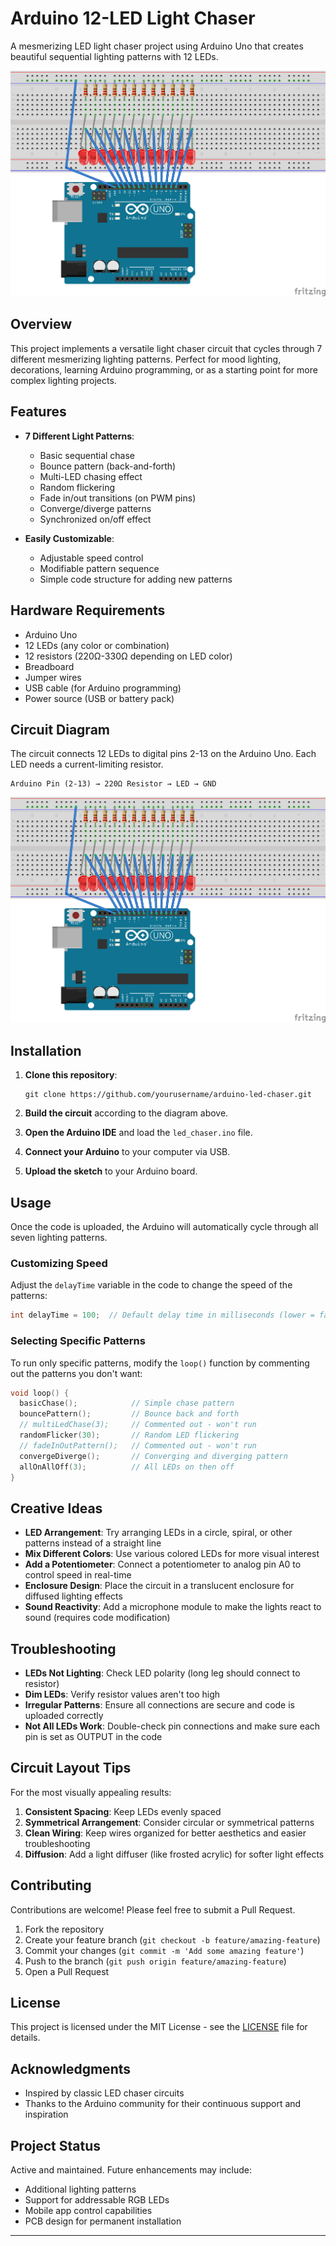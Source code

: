# Arduino 12-LED Light Chaser

A mesmerizing LED light chaser project using Arduino Uno that creates beautiful sequential lighting patterns with 12 LEDs.

![LED Chaser Demo](circuit.png)

## Overview

This project implements a versatile light chaser circuit that cycles through 7 different mesmerizing lighting patterns. Perfect for mood lighting, decorations, learning Arduino programming, or as a starting point for more complex lighting projects.

## Features

- **7 Different Light Patterns**:
  - Basic sequential chase
  - Bounce pattern (back-and-forth)
  - Multi-LED chasing effect
  - Random flickering
  - Fade in/out transitions (on PWM pins)
  - Converge/diverge patterns
  - Synchronized on/off effect
  
- **Easily Customizable**:
  - Adjustable speed control
  - Modifiable pattern sequence
  - Simple code structure for adding new patterns

## Hardware Requirements

- Arduino Uno
- 12 LEDs (any color or combination)
- 12 resistors (220Ω-330Ω depending on LED color)
- Breadboard
- Jumper wires
- USB cable (for Arduino programming)
- Power source (USB or battery pack)

## Circuit Diagram

The circuit connects 12 LEDs to digital pins 2-13 on the Arduino Uno. Each LED needs a current-limiting resistor.

```
Arduino Pin (2-13) → 220Ω Resistor → LED → GND
```

![Circuit Diagram](circuit.png)

## Installation

1. **Clone this repository**:
   ```
   git clone https://github.com/yourusername/arduino-led-chaser.git
   ```

2. **Build the circuit** according to the diagram above.

3. **Open the Arduino IDE** and load the `led_chaser.ino` file.

4. **Connect your Arduino** to your computer via USB.

5. **Upload the sketch** to your Arduino board.

## Usage

Once the code is uploaded, the Arduino will automatically cycle through all seven lighting patterns. 

### Customizing Speed

Adjust the `delayTime` variable in the code to change the speed of the patterns:
```cpp
int delayTime = 100;  // Default delay time in milliseconds (lower = faster)
```

### Selecting Specific Patterns

To run only specific patterns, modify the `loop()` function by commenting out the patterns you don't want:

```cpp
void loop() {
  basicChase();            // Simple chase pattern
  bouncePattern();         // Bounce back and forth
  // multiLedChase(3);     // Commented out - won't run
  randomFlicker(30);       // Random LED flickering
  // fadeInOutPattern();   // Commented out - won't run
  convergeDiverge();       // Converging and diverging pattern
  allOnAllOff(3);          // All LEDs on then off
}
```

## Creative Ideas

- **LED Arrangement**: Try arranging LEDs in a circle, spiral, or other patterns instead of a straight line
- **Mix Different Colors**: Use various colored LEDs for more visual interest
- **Add a Potentiometer**: Connect a potentiometer to analog pin A0 to control speed in real-time
- **Enclosure Design**: Place the circuit in a translucent enclosure for diffused lighting effects
- **Sound Reactivity**: Add a microphone module to make the lights react to sound (requires code modification)

## Troubleshooting

- **LEDs Not Lighting**: Check LED polarity (long leg should connect to resistor)
- **Dim LEDs**: Verify resistor values aren't too high
- **Irregular Patterns**: Ensure all connections are secure and code is uploaded correctly
- **Not All LEDs Work**: Double-check pin connections and make sure each pin is set as OUTPUT in the code

## Circuit Layout Tips

For the most visually appealing results:

1. **Consistent Spacing**: Keep LEDs evenly spaced
2. **Symmetrical Arrangement**: Consider circular or symmetrical patterns
3. **Clean Wiring**: Keep wires organized for better aesthetics and easier troubleshooting
4. **Diffusion**: Add a light diffuser (like frosted acrylic) for softer light effects

## Contributing

Contributions are welcome! Please feel free to submit a Pull Request.

1. Fork the repository
2. Create your feature branch (`git checkout -b feature/amazing-feature`)
3. Commit your changes (`git commit -m 'Add some amazing feature'`)
4. Push to the branch (`git push origin feature/amazing-feature`)
5. Open a Pull Request

## License

This project is licensed under the MIT License - see the [LICENSE](LICENSE) file for details.

## Acknowledgments

- Inspired by classic LED chaser circuits
- Thanks to the Arduino community for their continuous support and inspiration

## Project Status

Active and maintained. Future enhancements may include:
- Additional lighting patterns
- Support for addressable RGB LEDs
- Mobile app control capabilities
- PCB design for permanent installation

---
